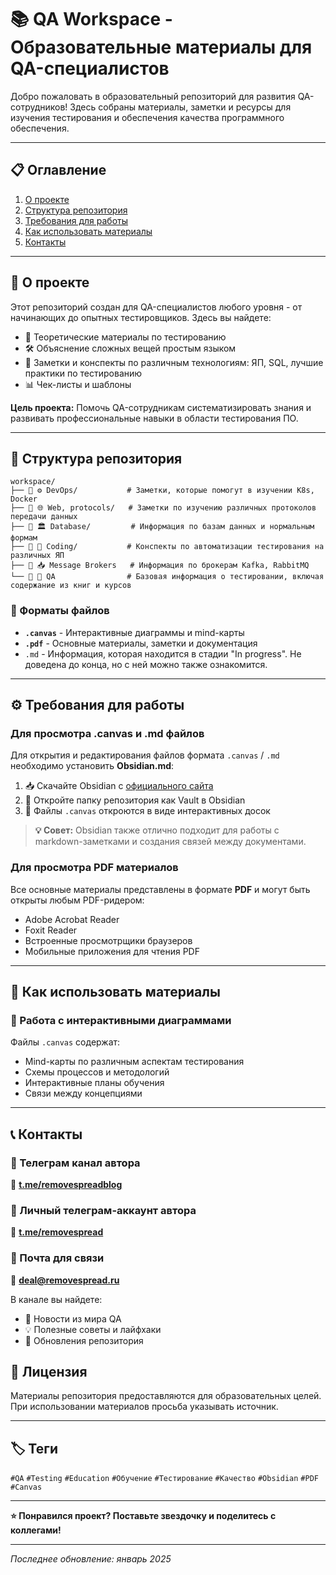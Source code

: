 # 📚 QA Workspace - Образовательные материалы для QA-специалистов

Добро пожаловать в образовательный репозиторий для развития QA-сотрудников! Здесь собраны материалы, заметки и ресурсы для изучения тестирования и обеспечения качества программного обеспечения.

---

## 📋 Оглавление

1. [О проекте](#о-проекте)
2. [Структура репозитория](#структура-репозитория)
3. [Требования для работы](#требования-для-работы)
4. [Как использовать материалы](#как-использовать-материалы)
5. [Контакты](#контакты)

---

## 🎯 О проекте

Этот репозиторий создан для QA-специалистов любого уровня - от начинающих до опытных тестировщиков. Здесь вы найдете:

- 📖 Теоретические материалы по тестированию
- 🛠️ Объяснение сложных вещей простым языком
- 📝 Заметки и конспекты по различным технологиям: ЯП, SQL, лучшие практики по тестированию
- 📊 Чек-листы и шаблоны

**Цель проекта:** Помочь QA-сотрудникам систематизировать знания и развивать профессиональные навыки в области тестирования ПО.

---

## 📁 Структура репозитория

```
workspace/
├── 📂 ⚙️ DevOps/           # Заметки, которые помогут в изучении K8s, Docker
├── 📂 🌐 Web, protocols/   # Заметки по изучению различных протоколов передачи данных
├── 📂 🏛️ Database/         # Информация по базам данных и нормальным формам
├── 📂 💯 Coding/           # Конспекты по автоматизации тестирования на различных ЯП
├── 📂 📥 Message Brokers   # Информация по брокерам Kafka, RabbitMQ
└── 📂 🧩 QA                # Базовая информация о тестировании, включая содержание из книг и курсов
```

### 📄 Форматы файлов

- **`.canvas`** - Интерактивные диаграммы и mind-карты
- **`.pdf`** - Основные материалы, заметки и документация
- `.md` - Информация, которая находится в стадии "In progress". Не доведена до конца, но с ней можно также ознакомится.

---

## ⚙️ Требования для работы

### Для просмотра .canvas и .md файлов

Для открытия и редактирования файлов формата `.canvas` / `.md` необходимо установить **Obsidian.md**:

1. 📥 Скачайте Obsidian с [официального сайта](https://obsidian.md/)
2. 📂 Откройте папку репозитория как Vault в Obsidian
3. 🎨 Файлы `.canvas` откроются в виде интерактивных досок

> **💡 Совет:** Obsidian также отлично подходит для работы с markdown-заметками и создания связей между документами.

### Для просмотра PDF материалов

Все основные материалы представлены в формате **PDF** и могут быть открыты любым PDF-ридером:
- Adobe Acrobat Reader
- Foxit Reader
- Встроенные просмотрщики браузеров
- Мобильные приложения для чтения PDF

---

## 📖 Как использовать материалы

### 🎨 Работа с интерактивными диаграммами

Файлы `.canvas` содержат:
- Mind-карты по различным аспектам тестирования
- Схемы процессов и методологий
- Интерактивные планы обучения
- Связи между концепциями

---

## 📞 Контакты

### 📢 Телеграм канал автора
🔗 **[t.me/removespreadblog](https://t.me/removespreadblog)**
### 👤 Личный телеграм-аккаунт автора
🔗 **[t.me/removespread](https://t.me/removespread)**
### 📩 Почта для связи
🔗 **[deal@removespread.ru](mailto:deal@removespread.ru)**

В канале вы найдете:
- 📰 Новости из мира QA
- 💡 Полезные советы и лайфхаки
- 🔄 Обновления репозитория


## 📜 Лицензия

Материалы репозитория предоставляются для образовательных целей. При использовании материалов просьба указывать источник.

---

## 🏷️ Теги

`#QA` `#Testing` `#Education` `#Обучение` `#Тестирование` `#Качество` `#Obsidian` `#PDF` `#Canvas`

---

**⭐ Понравился проект? Поставьте звездочку и поделитесь с коллегами!**

---

*Последнее обновление: январь 2025*